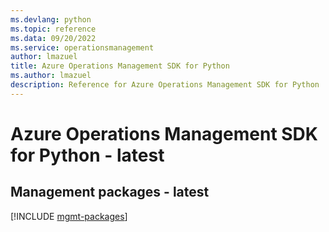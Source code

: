 ```yaml
---
ms.devlang: python
ms.topic: reference
ms.data: 09/20/2022
ms.service: operationsmanagement
author: lmazuel
title: Azure Operations Management SDK for Python
ms.author: lmazuel
description: Reference for Azure Operations Management SDK for Python
---
```

# Azure Operations Management SDK for Python - latest

## Management packages - latest
[!INCLUDE [mgmt-packages](operations-management-mgmt-index.md)]
